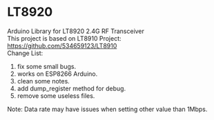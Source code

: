 # LT8920
Arduino Library for LT8920 2.4G RF Transceiver  
This project is based on LT8910 Project: https://github.com/534659123/LT8910  
Change List:  
1. fix some small bugs.
2. works on ESP8266 Arduino.
3. clean some notes.
4. add dump_register method for debug.
5. remove some useless files.

Note: Data rate may have issues when setting other value than 1Mbps.
